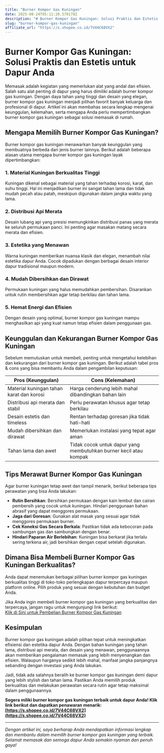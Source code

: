 ```yaml
---
title: "Burner Kompor Gas Kuningan"
date: 2025-08-24T05:11:28.570178Z
description: "# Burner Kompor Gas Kuningan: Solusi Praktis dan Estetis untuk Dapur Anda..."
slug: "burner-kompor-gas-kuningan"
affiliate_url: "https://s.shopee.co.id/7V44C68VX2"
---
```

# Burner Kompor Gas Kuningan: Solusi Praktis dan Estetis untuk Dapur Anda

Memasak adalah kegiatan yang memerlukan alat yang andal dan efisien. Salah satu alat penting di dapur yang harus dimiliki adalah burner kompor gas kuningan. Dengan daya tahan yang tinggi dan desain yang elegan, burner kompor gas kuningan menjadi pilihan favorit banyak keluarga dan profesional di dapur. Artikel ini akan membahas secara lengkap mengenai keunggulan, kelemahan, serta mengapa Anda perlu mempertimbangkan burner kompor gas kuningan sebagai solusi memasak di rumah.

## Mengapa Memilih Burner Kompor Gas Kuningan?

Burner kompor gas kuningan menawarkan banyak keunggulan yang membuatnya berbeda dari jenis burner lainnya. Berikut adalah beberapa alasan utama mengapa burner kompor gas kuningan layak dipertimbangkan:

### 1. Material Kuningan Berkualitas Tinggi

Kuningan dikenal sebagai material yang tahan terhadap korosi, karat, dan suhu tinggi. Hal ini menjadikan burner ini sangat tahan lama dan tidak mudah pecah atau patah, meskipun digunakan dalam jangka waktu yang lama.

### 2. Distribusi Api Merata

Desain lubang api yang presisi memungkinkan distribusi panas yang merata ke seluruh permukaan panci. Ini penting agar masakan matang secara merata dan efisien.

### 3. Estetika yang Menawan

Warna kuningan memberikan nuansa klasik dan elegan, menambah nilai estetika dapur Anda. Cocok dipadukan dengan berbagai desain interior dapur tradisional maupun modern.

### 4. Mudah Dibersihkan dan Dirawat

Permukaan kuningan yang halus memudahkan pembersihan. Disarankan untuk rutin membersihkan agar tetap berkilau dan tahan lama.

### 5. Hemat Energi dan Efisien

Dengan desain yang optimal, burner kompor gas kuningan mampu menghasilkan api yang kuat namun tetap efisien dalam penggunaan gas.

## Keunggulan dan Kekurangan Burner Kompor Gas Kuningan

Sebelum memutuskan untuk membeli, penting untuk mengetahui kelebihan dan kekurangan dari burner kompor gas kuningan. Berikut adalah tabel pros & cons yang bisa membantu Anda dalam pengambilan keputusan:

| Pros (Keunggulan)                 | Cons (Kelemahan)                       |
|-----------------------------------|----------------------------------------|
| Material kuningan tahan karat dan korosi | Harga cenderung lebih mahal dibandingkan bahan lain |
| Distribusi api merata dan stabil | Perlu perawatan khusus agar tetap berkilau |
| Desain estetis dan timeless     | Rentan terhadap goresan jika tidak hati-hati |
| Mudah dibersihkan dan dirawat   | Memerlukan instalasi yang tepat agar aman |
| Tahan lama dan awet               | Tidak cocok untuk dapur yang membutuhkan burner kecil atau kompak |

## Tips Merawat Burner Kompor Gas Kuningan

Agar burner kuningan tetap awet dan tampil menarik, berikut beberapa tips perawatan yang bisa Anda lakukan:

- **Rutin Bersihkan**: Bersihkan permukaan dengan kain lembut dan cairan pembersih yang cocok untuk kuningan. Hindari penggunaan bahan abrasif yang dapat menggores permukaan.
- **Jaga dari Goresan**: Gunakan alat masak yang sesuai agar tidak menggores permukaan burner.
- **Cek Koneksi Gas Secara Berkala**: Pastikan tidak ada kebocoran pada sambungan gas dan sambungkan dengan benar.
- **Hindari Paparan Air Berlebihan**: Kuningan bisa berkarat jika terlalu sering terkena air, jadi bersihkan dengan cepat setelah digunakan.

## Dimana Bisa Membeli Burner Kompor Gas Kuningan Berkualitas?

Anda dapat menemukan berbagai pilihan burner kompor gas kuningan berkualitas tinggi di toko-toko perlengkapan dapur terpercaya maupun platform online. Pilih produk yang sesuai dengan kebutuhan dan budget Anda.

Jika Anda ingin membeli burner kompor gas kuningan yang berkualitas dan terpercaya, jangan ragu untuk mengunjungi link berikut:  
[Klik di Sini untuk Pembelian Burner Kompor Gas Kuningan](https://s.shopee.co.id/7V44C68VX2)

## Kesimpulan

Burner kompor gas kuningan adalah pilihan tepat untuk meningkatkan efisiensi dan estetika dapur Anda. Dengan bahan kuningan yang tahan lama, distribusi api merata, dan desain yang menawan, penggunaannya akan memberikan pengalaman memasak yang lebih menyenangkan dan efisien. Walaupun harganya sedikit lebih mahal, manfaat jangka panjangnya sebanding dengan investasi yang Anda lakukan.

Jadi, tidak ada salahnya beralih ke burner kompor gas kuningan demi dapur yang lebih stylish dan tahan lama. Pastikan Anda memilih produk berkualitas dan melakukan perawatan secara rutin agar tetap maksimal dalam penggunaannya.

**Segera miliki burner kompor gas kuningan terbaik untuk dapur Anda! Klik link berikut dan dapatkan penawaran menarik: [https://s.shopee.co.id/7V44C68VX2](https://s.shopee.co.id/7V44C68VX2)**

---

*Dengan artikel ini, saya berharap Anda mendapatkan informasi lengkap dan membantu dalam memilih burner kompor gas kuningan yang terbaik. Selamat memasak dan semoga dapur Anda semakin nyaman dan penuh gaya!*